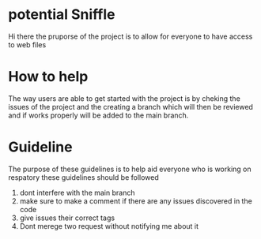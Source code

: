 # potential Sniffle
Hi there the pruporse of the project is to allow for everyone to have access to web files  
# How to help 
The way users are able to get started with the project is by cheking the issues of the project and the creating a branch which will then be reviewed and if works properly will be added to the main branch.
# Guideline 
The purpose of these guidelines is to help aid everyone who is working on respatory these guidelines should be followed 
1) dont interfere with the main branch
2) make sure to make a comment if there are any issues discovered in the code
3) give issues their correct tags
4) Dont merege two request without notifying me about it
